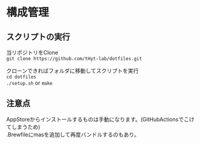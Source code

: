 # 構成管理

## スクリプトの実行
当リポジトリをClone  
`git clone https://github.com/tHyt-lab/dotfiles.git`

クローンできればフォルダに移動してスクリプトを実行  
`cd dotfiles`  
`./setup.sh` or `make`

## 注意点
AppStoreからインストールするものは手動になります。(GitHubActionsでこけてしまうため)  
.Brewfileにmasを追加して再度バンドルするのもあり。